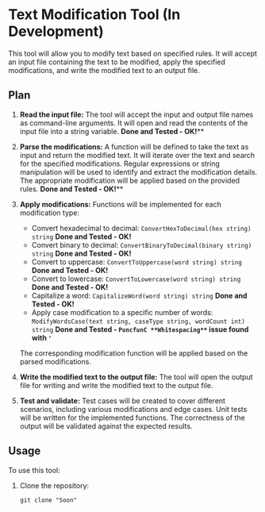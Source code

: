 # Text Modification Tool (In Development)

This tool will allow you to modify text based on specified rules. It will accept an input file containing the text to be modified, apply the specified modifications, and write the modified text to an output file.

## Plan

1. **Read the input file:** The tool will accept the input and output file names as command-line arguments. It will open and read the contents of the input file into a string variable. **Done and Tested - OK!****

2. **Parse the modifications:** A function will be defined to take the text as input and return the modified text. It will iterate over the text and search for the specified modifications. Regular expressions or string manipulation will be used to identify and extract the modification details. The appropriate modification will be applied based on the provided rules. **Done and Tested - OK!****

3. **Apply modifications:** Functions will be implemented for each modification type:
   - Convert hexadecimal to decimal: `ConvertHexToDecimal(hex string) string` **Done and Tested - OK!**
   - Convert binary to decimal: `ConvertBinaryToDecimal(binary string) string` **Done and Tested - OK!**
   - Convert to uppercase: `ConvertToUppercase(word string) string` **Done and Tested - OK!**
   - Convert to lowercase: `ConvertToLowercase(word string) string` **Done and Tested - OK!**
   - Capitalize a word: `CapitalizeWord(word string) string` **Done and Tested - OK!**
   - Apply case modification to a specific number of words: `ModifyWordsCase(text string, caseType string, wordCount int) string` **Done and Tested - `PuncfunC **Whitespacing**` issue found with `'`**

   The corresponding modification function will be applied based on the parsed modifications.

4. **Write the modified text to the output file:** The tool will open the output file for writing and write the modified text to the output file.

5. **Test and validate:** Test cases will be created to cover different scenarios, including various modifications and edge cases. Unit tests will be written for the implemented functions. The correctness of the output will be validated against the expected results.

## Usage

To use this tool:

1. Clone the repository:

   ```shell
   git clone "Soon"
